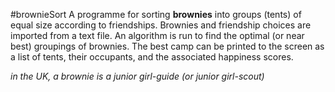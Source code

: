 #brownieSort
A programme for sorting __brownies__ into groups (tents)
of equal size according to friendships. Brownies and
friendship choices are imported from a text file.
An algorithm is run to find the optimal (or near best)
groupings of brownies. The best camp can be printed to the screen
as a list of tents, their occupants, and the associated
happiness scores.

*in the UK, a brownie is a junior girl-guide (or junior girl-scout)*